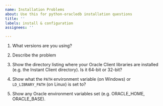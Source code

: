 ```yaml
---
name: Installation Problems
about: Use this for python-oracledb installation questions
title: ''
labels: install & configuration
assignees: ''

---
```


<!--

Thank you for using python-oracledb.

Do these before creating a new issue:

    Review and follow the Installation Instructions: https://python-oracledb.readthedocs.io/en/latest/user_guide/installation.html

    Review the troubleshooting tips: https://python-oracledb.readthedocs.io/en/latest/user_guide/installation.html#troubleshooting

    Review the user manual: https://python-oracledb.readthedocs.io/en/latest/index.html

If you have a `DPI-1047`, `DPI-1050` or `DPI-1072` error, re-review the links above.

Google any errors.

Then please answer these questions so we can help you.

GitHub issues that are not updated for a month may be automatically closed.  Feel free to update them at any time.

-->

1. What versions are you using?

<!--

Give your database version.

Also run Python and show the output of:

    import sys
    import platform

    print("platform.platform:", platform.platform())
    print("sys.maxsize > 2**32:", sys.maxsize > 2**32)
    print("platform.python_version:", platform.python_version())

-->

2. Describe the problem

<!-- Cut and paste text showing the command you ran.  No screenshots. -->

3. Show the directory listing where your Oracle Client libraries are installed (e.g. the Instant Client directory).  Is it 64-bit or 32-bit?

4. Show what the `PATH` environment variable (on Windows) or `LD_LIBRARY_PATH` (on Linux) is set to?

5. Show any Oracle environment variables set (e.g. ORACLE_HOME, ORACLE_BASE).
